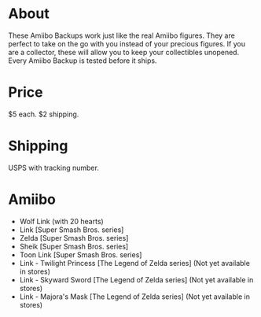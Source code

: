 # About
These Amiibo Backups work just like the real Amiibo figures. They are perfect to take on the go with
you instead of your precious figures. If you are a collector, these will allow you to keep your
collectibles unopened. Every Amiibo Backup is tested before it ships.

# Price
$5 each.
$2 shipping.

# Shipping
USPS with tracking number.

# Amiibo
- Wolf Link (with 20 hearts)
- Link [Super Smash Bros. series]
- Zelda [Super Smash Bros. series]
- Sheik [Super Smash Bros. series]
- Toon Link [Super Smash Bros. series]
- Link - Twilight Princess [The Legend of Zelda series] (Not yet available in stores)
- Link - Skyward Sword [The Legend of Zelda series] (Not yet available in stores)
- Link - Majora's Mask [The Legend of Zelda series] (Not yet available in stores)
